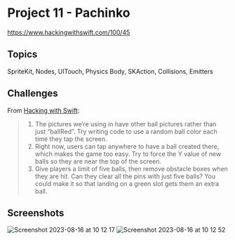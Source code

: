 # Project 11 - Pachinko

https://www.hackingwithswift.com/100/45

## Topics

SpriteKit, Nodes, UITouch, Physics Body, SKAction, Collisions, Emitters

## Challenges

From [Hacking with Swift](https://www.hackingwithswift.com/read/11/8/wrap-up):
>1. The pictures we’re using in have other ball pictures rather than just “ballRed”. Try writing code to use a random ball color each time they tap the screen.
>2. Right now, users can tap anywhere to have a ball created there, which makes the game too easy. Try to force the Y value of new balls so they are near the top of the screen.
>3. Give players a limit of five balls, then remove obstacle boxes when they are hit. Can they clear all the pins with just five balls? You could make it so that landing on a green slot gets them an extra ball.

## Screenshots

![Screenshot 2023-08-16 at 10 12 17](https://github.com/juliobraganca/100-days-of-swift/assets/127988357/523aa451-84b6-4dca-b347-88c7bc8845d5)
![Screenshot 2023-08-16 at 10 12 52](https://github.com/juliobraganca/100-days-of-swift/assets/127988357/944a597e-8331-4c98-b4c5-eac07846609b)
